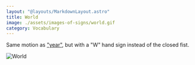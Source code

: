 ```yaml
---
layout: "@layouts/MarkdownLayout.astro"
title: World
image: ./assets/images-of-signs/world.gif
category: Vocabulary
---
```


Same motion as ["year"](../year),
but with a "W" hand sign instead of the closed fist.

![World](@signs/world.gif)
